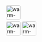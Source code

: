 <style>
/* 定义样式 */
.header {
  margin-bottom: 5px;
  display: flex;
  align-items: center;
}

.header img {
  height: 40px;
  border-radius: 4px;
}

.ad-orange img, .ad-blue img {
  height: 40px;
  margin-right: 4px;
  border-radius: 4px;
}


</style>

<div class="wwads-cn wwads-horizontal" data-id="349" style="max-width:350px"></div>

<div class="header">
    <a href="https://gitee.com/dromara/warm-flow">
        <img src="/ggw/bewteenone.png" alt="warm-flow Logo">
    </a>
</div>

<div style="display: flex; ">
    <div class="ad-orange">
        <a href="https://gitee.com/dromara/warm-flow">
            <img src="/ggw/bewteentwo.png" alt="warm-flow Logo">
        </a>
    </div>
    <div class="ad-blue">
        <a href="https://gitee.com/dromara/warm-flow">
            <img src="/ggw/bewteentwo.png" alt="warm-flow Logo">
        </a>
    </div>
</div>
